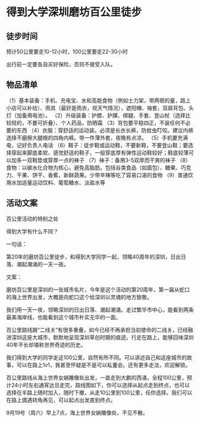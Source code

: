 # 得到大学深圳磨坊百公里徒步



## 徒步时间

预计50公里要走10-12小时，100公里要走22-30小时

出行前一定要各自买好保险，否则不接受入队。

## 物品清单

（1）基本装备：手机、充电宝、水和高能食物（例如士力架，带两顿的量，路上小店可以补给）、雨具（最好是雨衣，视天气情况），遮阳帽、袖套，双肩背包、头灯（加备用电池）。
（2）升级装备：护膝、护踝、绑腿、手套、登山杖（选择比较轻的，不要可折叠）、个人药品，防晒霜
（3）背包要平稳四正，不装任何不必要的东西
（4）衣服：穿舒适的运动装。必须是长衣长裤，防蚊虫叮咬。建议内裤选择不磨擦大腿根的四角内裤。带一件薄外套，夜晚有点凉。
（5）手机要充满电，记好负责人电话
（6）鞋子：徒步鞋或运动鞋，不要新鞋，不要登山鞋；要选择穿起来脚底柔软、感觉舒适的鞋子，一般穿底厚有弹性运动鞋较好；鞋底较薄可以加多一双鞋垫或穿厚一点的袜子
（7）袜子：备用3-5双厚而干爽的袜子
（8）食物：以碳水化合物为核心，避免高脂肪。包括谷类食品（如面包）、糖果、巧克力、干果、饼干、香蕉，新鲜蔬果。少带辛辣等吃了容易口渴的食物
（9）普通饮用水加适量运动饮料、葡萄糖水、淡盐水等



## 活动文案

百公里活动的特别之处

得到大学有什么不同？



一句话：

第20年的磨坊百公里徒步，和得到大学同学一起，领略40周年的深圳，日出日落、潮起潮涌的一天一夜。



文案：

磨坊百公里是深圳的一张城市名片，今年是这个活动的第20周年，第一届从蛇口的海上世界出发，大概是向蛇口这个给深圳以灵魂的地方致敬。

我们用一天一夜，领略深圳的日出日落、潮起潮涌。走过繁华市中心，能看到两条最美海岸线，也能看到这个城市朴实无华的一面。

百公里路线跟“二线关”有很多重叠，如今已经不再承担当初使命的二线关，已经融进深圳这座大城市，默默地呈现深圳草创时期的痕迹。行走在路上，能够回味深圳40年不长却堪称世界奇迹的历史。

我们得到大学的同学走这100公里，自然有所不同。可以讲述自己和这座城市的故事，可以在路上1v1，我甚至怀疑是不是可以私董会。还有更多走法，欢迎解锁。



百公里路线从海上世界女娲雕像处出发，一直走到大鹏的西涌，全程100公里，预计24小时左右通宵达旦走完，路线图如下，你可以选择从起点走到终点，也可以选择在半路上随时加入，随时下撤，从走10公里到100公里，任你选择。我们可以在路上偶遇转角再见，可以起点出发直到终点。

9月19号（周六）早上7点，海上世界女娲雕像处，不见不散。











